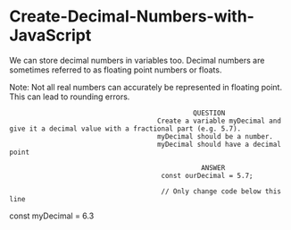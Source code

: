 # Create-Decimal-Numbers-with-JavaScript


We can store decimal numbers in variables too.
Decimal numbers are sometimes referred to as floating point numbers or floats.


Note: Not all real numbers can accurately be represented in floating point.
This can lead to rounding errors.


                                                  QUESTION
                                         Create a variable myDecimal and give it a decimal value with a fractional part (e.g. 5.7).
                                         myDecimal should be a number.
                                         myDecimal should have a decimal point
                                         
                                                    ANSWER
                                          const ourDecimal = 5.7;

                                          // Only change code below this line
const myDecimal = 6.3
